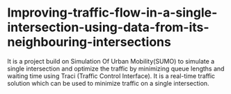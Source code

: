 # Improving-traffic-flow-in-a-single-intersection-using-data-from-its-neighbouring-intersections
It is a project build on Simulation Of Urban Mobility(SUMO) to simulate a single intersection and optimize the traffic by minimizing queue lengths and waiting time using Traci (Traffic Control Interface). It is a real-time traffic solution which can be used to minimize traffic on a single intersection.
